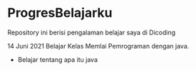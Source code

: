 # ProgresBelajarku
Repository ini berisi pengalaman belajar saya di Dicoding

14 Juni 2021 Belajar Kelas Memlai Pemrograman dengan java.
* Belajar tentang apa itu java
